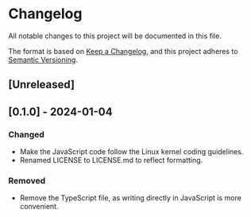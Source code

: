 # Changelog

All notable changes to this project will be documented in this file.

The format is based on [Keep a Changelog](https://keepachangelog.com/),
and this project adheres to [Semantic Versioning](https://semver.org/).

## \[Unreleased\]

## \[0.1.0\] - 2024-01-04

### Changed

  - Make the JavaScript code follow the Linux kernel coding guidelines.
  - Renamed LICENSE to LICENSE.md to reflect formatting.

### Removed

  - Remove the TypeScript file, as writing directly in JavaScript is more
    convenient.
